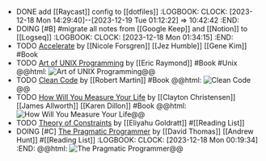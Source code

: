 - DONE add [[Raycast]] config to [[dotfiles]]
  :LOGBOOK:
  CLOCK: [2023-12-18 Mon 14:29:40]--[2023-12-19 Tue 01:12:22] =>  10:42:42
  :END:
- DOING [#B] #migrate all notes from [[Google Keep]] and [[Notion]] to [[Logseq]]
  :LOGBOOK:
  CLOCK: [2023-12-18 Mon 01:34:15]
  :END:
- TODO [Accelerate](https://www.amazon.in/Accelerate-Software-Performing-Technology-Organizations/dp/1942788339) by [[Nicole Forsgren]] [[Jez Humble]] [[Gene Kim]] #Book
- TODO [Art of UNIX Programming](https://www.amazon.in/UNIX-Programming-Addison-Wesley-Professional-Computing/dp/0131429019) by [[Eric Raymond]] #Book #Unix
  @@html: <img src="https://m.media-amazon.com/images/W/MEDIAX_792452-T2/images/I/71cAzCTybHL._SL1360_.jpg" alt="Art of UNIX Programming" class="book-cover" />@@
- TODO [Clean Code](https://www.amazon.in/dp/0132350882) by [[Robert Martin]] #Book
  @@html: <img src="https://m.media-amazon.com/images/W/MEDIAX_792452-T2/images/I/51E2055ZGUL._SL1000_.jpg" alt="Clean Code" class="book-cover" />@@
- TODO [How Will You Measure Your Life](https://www.amazon.in/gp/aw/d/0008316422) by [[Clayton Christensen]] [[James Allworth]] [[Karen Dillon]] #Book
  @@html: <img src="https://m.media-amazon.com/images/W/MEDIAX_792452-T2/images/I/71G8YPP+GYL._SL1500_.jpg" alt="How Will You Measure Your Life" class="book-cover" />@@
- TODO [Theory of Constraints](https://www.amazon.in/Theory-Constraints-Eliyahu-M-Goldratt/dp/0884271668) by [[Eliyahu Goldratt]] #[[Reading List]]
- DOING [#C] [The Pragmatic Programmer](https://www.amazon.in/dp/9353949432) by [[David Thomas]] [[Andrew Hunt]] #[[Reading List]]
  :LOGBOOK:
  CLOCK: [2023-12-18 Mon 00:19:34]
  :END:
  @@html: <img src="https://m.media-amazon.com/images/W/MEDIAX_792452-T2/images/I/51yaxPX4BFL.jpg" alt="The Pragmatic Programmer" class="book-cover" />@@
